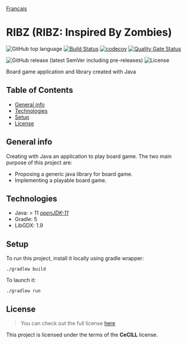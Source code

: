 [Français](https://github.com/Foacs/ribz/blob/master/LISEZMOI.md)
# RIBZ (RIBZ: Inspired By Zombies)

![GitHub top language](https://img.shields.io/github/languages/top/Foacs/ribz)
[![Build Status](https://travis-ci.com/Foacs/ribz.svg?branch=master)](https://travis-ci.com/Foacs/ribz)
[![codecov](https://codecov.io/gh/Foacs/ribz/branch/master/graph/badge.svg)](https://codecov.io/gh/Foacs/ribz)
[![Quality Gate Status](https://sonarcloud.io/api/project_badges/measure?project=Foacs_ribz&metric=alert_status)](https://sonarcloud.io/dashboard?id=Foacs_ribz)

![GitHub release (latest SemVer including pre-releases)](https://img.shields.io/github/v/release/foacs/ribz?include_prereleases)
![License](https://img.shields.io/badge/license-CeCILL-blue)

Board game application and library created with Java

## Table of Contents
- [General info](#general-info)
- [Technologies](#technologies)
- [Setup](#setup)
- [License](#license)

## General info
Creating with Java an application to play board game. The two main purpose of this project are:
- Proposing a generic java library for board game.
- Implementing a playable board game.

## Technologies
- Java: > 11 _[openJDK-11](https://openjdk.java.net/projects/jdk/11/)_
- Gradle: 5
- LibGDX: 1.9

## Setup
To run this project, install it locally using gradle wrapper:
```shell script
./gradlew build
```

To launch it:
```shell script
./gradlew run
```

## License
> You can check out the full license [here](https://github.com/Foacs/ribz/blob/master/LICENSE.md)

This project is licensed under the terms of the __CeCILL__ license.